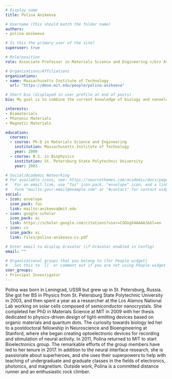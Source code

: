 ```yaml
---
# Display name
title: Polina Anikeeva

# Username (this should match the folder name)
authors:
- polina-anikeeva

# Is this the primary user of the site?
superuser: true

# Role/position
role: Associate Professor in Materials Science and Engineering </br> Associate Professor in Brain and Cognitive Sciences </br> Associate Director, Research Laboratory of Electronics

# Organizations/Affiliations
organizations:
- name: Massachusetts Institute of Technology
  url: "https://dmse.mit.edu/people/polina-anikeeva"

# Short bio (displayed in user profile at end of posts)
bio: My goal is to combine the current knowledge of biology and nanoelectronics to develop materials and devices for minimally invasive treatments for neurological and neuromuscular diseases.

interests:
- Biomaterials
- Photonic Materials
- Magnetic Materials

education:
  courses:
  - course: Ph.D in Materials Science and Engineering
    institution: Massachusetts Institute of Technology
    year: 2009
  - course: B.S. in Biophysics
    institution: St. Petersburg State Polytechnic University
    year: 2003

# Social/Academic Networking
# For available icons, see: https://sourcethemes.com/academic/docs/page-builder/#icons
#   For an email link, use "fas" icon pack, "envelope" icon, and a link in the
#   form "mailto:your-email@example.com" or "#contact" for contact widget.
social:
- icon: envelope
  icon_pack: fas
  link: mailto:anikeeva@mit.edu
- icon: google-scholar
  icon_pack: ai
  link: https://scholar.google.com/citations?user=CGOog64AAAAJ&hl=en
- icon: cv
  icon_pack: ai
  link: files/polina-anikeeva-cv.pdf

# Enter email to display Gravatar (if Gravatar enabled in Config)
email: ""

# Organizational groups that you belong to (for People widget)
#   Set this to `[]` or comment out if you are not using People widget.
user_groups:
- Principal Investigator
---
```


Polina was born in Leningrad, USSR but grew up in St. Petersburg, Russia. She got her BS in Physics from St. Petersburg State Polytechnic University in 2003, and then spent a year as a researcher at the Los Alamos National Lab working on solar cells composed of semiconductor nanocrystals. She completed her PhD in Materials Science at MIT in 2009 with her thesis dedicated to physics-driven design of light-emitting devices based on organic materials and quantum dots. The curiosity towards biology led her to a postdoctoral fellowship in Neuroscience and Bioengineering at Stanford, where she began creating optoelectronic devices for recording and stimulation of neural activity. 
In 2011, Polina returned to MIT to start Bioelectronics group. The remarkable efforts of the group members have led to her tenure in 2017. In addition to the neural interface research, she is passionate about superheroes, and she uses their superpowers to help with teaching of undergraduate and graduate classes in the fields of electronics, photonics, and magnetism. Outside work, Polina is a committed distance runner and an enthusiastic rock climber.
